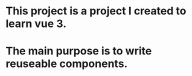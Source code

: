 # This project is a project I created to learn vue 3.

# The main purpose is to write reuseable components.
